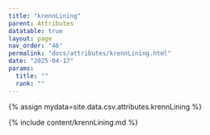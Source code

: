 ```yaml
---
title: "krennLining"
parent: Attributes
datatable: true
layout: page
nav_order: "46"
permalink: "docs/attributes/krennLining.html"
date: "2025-04-17"
params:
  title: ""
  rank: ""
---
```

{% assign mydata=site.data.csv.attributes.krennLining %} 

{% include content/krennLining.md %}

